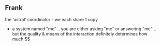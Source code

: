 
## Frank 

the 'astral' coordinator - we each share 1 copy
 - a system named "me" .. you are either asking "me" or answering "me" .. but the quality & means of the interaction definitely determines how much $$ 


